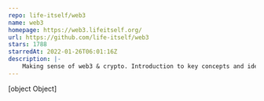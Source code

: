 ```yaml
---
repo: life-itself/web3
name: web3
homepage: https://web3.lifeitself.org/
url: https://github.com/life-itself/web3
stars: 1788
starredAt: 2022-01-26T06:01:16Z
description: |-
    Making sense of web3 & crypto. Introduction to key concepts and ideas. Rigorous, constructive analysis of key claims pro and con. A look at the deeper hopes and aspirations.
---
```


[object Object]
